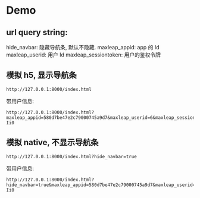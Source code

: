 # Demo

## url query string:
hide_navbar: 隐藏导航条, 默认不隐藏.
maxleap_appid: app 的 Id
maxleap_userid: 用户 Id
maxleap_sessiontoken: 用户的鉴权令牌

## 模拟 h5, 显示导航条
```
http://127.0.0.1:8000/index.html
```
带用户信息:
```
http://127.0.0.1:8000/index.html?maxleap_appid=580d7be47e2c79000745a9d7&maxleap_userid=6&maxleap_sessiontoken=FXSt__ovRv9y2NKup2Pd8PmnidiEsEd1h48n9le-Ii0
```

## 模拟 native, 不显示导航条
```
http://127.0.0.1:8000/index.html?hide_navbar=true
```
带用户信息:
```
http://127.0.0.1:8000/index.html?hide_navbar=true&maxleap_appid=580d7be47e2c79000745a9d7&maxleap_userid=6&maxleap_sessiontoken=FXSt__ovRv9y2NKup2Pd8PmnidiEsEd1h48n9le-Ii0
```

